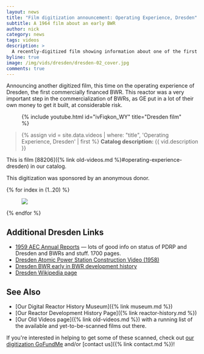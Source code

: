 ```yaml
---
layout: news
title: "Film digitization announcement: Operating Experience, Dresden"
subtitle: A 1964 film about an early BWR
author: nick
category: news
tags: videos
description: >
  A recently-digitized film showing information about one of the first boiling water nuclear reactors.
byline: true
image: /img/vids/dresden/dresden-02_cover.jpg
comments: true
---
```


<div class="row">
<div class="col-md-8" markdown="1">

Announcing another digitized film, this time on the operating experience of
Dresden, the first commercially financed BWR. This reactor was a very important
step in the commercialization of BWRs, as GE put in a lot of their own money to
get it built, at considerable risk.

<figure>
<div class="ratio ratio-16x9">
{% include youtube.html id="ivFiqkon_WY" title="Dresden film" %}
</div>

</figure>

<blockquote class="blockquote">
{% assign vid = site.data.videos | where: "title", 'Operating Experience, Dresden' | first %}
<b>Catalog description: </b> {{ vid.description }}
</blockquote>

This is film [88206]({% link old-videos.md %}#operating-experience-dresden) in our
catalog.

This digitization was sponsored by an anonymous donor.

</div>
</div>

<div class="row">
<div class="col-md-12" markdown="1">

<div class="row">
 {% for index in (1..20) %} 
  <div class="col col-3 col-sm-4 col-xs-2 col-md-2 col-lg-2 col-xl-2 p-0">
    <figure class="figure p-0 m-0">
      <a
        href="/img/vids/dresden/dresden-{{index| prepend: '00' | slice: -2, 2 }}.jpg"
      >
        <img
          src="/img/vids/dresden/dresden-{{index | prepend: '00' | slice: -2, 2 }}_sm.jpg"
          class="img-fluid p-0"
        />
      </a>
    </figure>
  </div>
 {% endfor %}
  </div>
</div>
</div>

<div class="row">
<div class="col-md-8" markdown="1">

## Additional Dresden Links

- [1959 AEC Annual Reports](https://babel.hathitrust.org/cgi/pt?id=mdp.39015001309403&view=1up&seq=32) — lots of good info on status of PDRP and Dresden and BWRs and stuff. 1700 pages.
- [Dresden Atomic Power Station Construction Video (1958)](https://www.youtube.com/watch?v=02wIGsI2P9Y)
- [Dresden BWR early in BWR development history ](https://babel.hathitrust.org/cgi/pt?id=umn.31951d02097618f&view=1up&seq=179)
- [Dresden Wikipedia page](https://en.wikipedia.org/wiki/Dresden_Generating_Station)

## See Also

- [Our Digital Reactor History Museum]({% link museum.md %})
- [Our Reactor Development History Page]({% link reactor-history.md %})
- [Our Old Videos page]({% link old-videos.md %}) with a running list of the
  available and yet-to-be-scanned films out there.

If you're interested in helping to get some of these scanned, check out [our
digitization
GoFundMe](https://www.gofundme.com/f/the-digitization-of-old-nuclear-energy-videos)
and/or [contact us]({% link contact.md %})!

</div>
</div>

